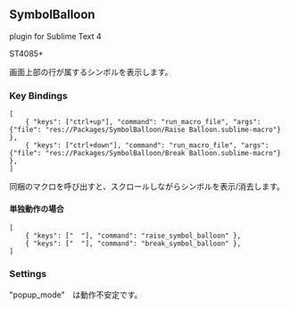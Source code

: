 ## SymbolBalloon

plugin for Sublime Text 4

ST4085+


画面上部の行が属するシンボルを表示します。


### Key Bindings

```
[
	{ "keys": ["ctrl+up"], "command": "run_macro_file", "args": {"file": "res://Packages/SymbolBalloon/Raise Balloon.sublime-macro"} },
	{ "keys": ["ctrl+down"], "command": "run_macro_file", "args": {"file": "res://Packages/SymbolBalloon/Break Balloon.sublime-macro"} },
]
```


同梱のマクロを呼び出すと、スクロールしながらシンボルを表示/消去します。


#### 単独動作の場合

```
[
	{ "keys": ["  "], "command": "raise_symbol_balloon" },
	{ "keys": ["  "], "command": "break_symbol_balloon" },
]
```


### Settings

"popup_mode"　は動作不安定です。
